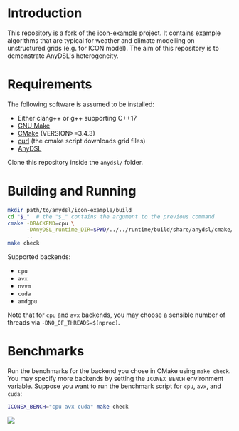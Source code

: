 
# Introduction
This repository is a fork of the [icon-example](https://gitlab.dkrz.de/skosukhin/icon-example/) project.
It contains example algorithms that are typical for weather and climate modelling on unstructured grids (e.g. for ICON model).
The aim of this repository is to demonstrate AnyDSL's heterogeneity.

# Requirements
The following software is assumed to be installed:

- Either clang++ or g++ supporting C++17
- [GNU Make](https://www.gnu.org/software/make/)
- [CMake](https://gitlab.kitware.com/cmake/cmake/) (VERSION>=3.4.3)
- [curl](https://curl.haxx.se/) (the cmake script downloads grid files)
- [AnyDSL](https://github.com/AnyDSL/anydsl)

Clone this repository inside the `anydsl/` folder.

# Building and Running

```bash
mkdir path/to/anydsl/icon-example/build
cd "$_"  # the "$_" contains the argument to the previous command
cmake -DBACKEND=cpu \
      -DAnyDSL_runtime_DIR=$PWD/../../runtime/build/share/anydsl/cmake/ \
      ..
make check
```

Supported backends:

- `cpu`
- `avx`
- `nvvm`
- `cuda`
- `amdgpu`

Note that for `cpu` and `avx` backends, you may choose a sensible number of threads via `-DNO_OF_THREADS=$(nproc)`.

# Benchmarks

Run the benchmarks for the backend you chose in CMake using `make check`.
You may specify more backends by setting the `ICONEX_BENCH` environment variable.
Suppose you want to run the benchmark script for `cpu`, `avx`, and `cuda`:
```bash
ICONEX_BENCH="cpu avx cuda" make check
```

![](https://ghcdn.rawgit.org/DasNaCl/icon-example/master/anydsl-performance.svg)


